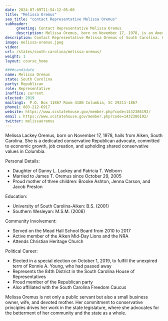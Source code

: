 ```yaml
---
date: 2024-07-09T11:54:12-05:00
title: "Melissa Oremus"
seo_title: "contact Representative Melissa Oremus"
subheader:
     greeting: Contact Representative Melissa Oremus
     description: Melissa Oremus, born on November 17, 1978, is an American politician affiliated with the Republican Party. She assumed office as a member of the South Carolina House of Representatives, representing District 84, in 2019.
description: Contact Representative Melissa Oremus of South Carolina. Contact information for Melissa Oremus includes email address, phone number, and mailing address.
image: melissa-oremus.jpeg
video:
url: /states/south-carolina/melissa-oremus/
weight: 1
layout: course_home

####candidate
name: Melissa Oremus
state: South Carolina
party: Republican
role: Representative
inoffice: current
elected: 2019
mailing1:  P.O. Box 11867 Room 418B Columbia, SC 29211-1867
phone1: 803-212-6917
website: https://www.scstatehouse.gov/member.php?code=1432386192/
email : https://www.scstatehouse.gov/member.php?code=1432386192/
twitter: melissaoremus
---
```

Melissa Lackey Oremus, born on November 17, 1978, hails from Aiken, South Carolina. She is a dedicated conservative Republican advocate, committed to economic growth, job creation, and upholding shared conservative values in Columbia.

Personal Details:
- Daughter of Danny L. Lackey and Patricia T. Welborn
- Married to James T. Oremus since October 29, 2005
- Proud mother of three children: Brooke Ashton, Jenna Carson, and Jacob Preston

Education:
- University of South Carolina-Aiken: B.S. (2001)
- Southern Wesleyan: M.S.M. (2008)

Community Involvement:
- Served on the Mead Hall School Board from 2010 to 2017
- Active member of the Aiken Mid-Day Lions and the NRA
- Attends Christian Heritage Church

Political Career:
- Elected in a special election on October 1, 2019, to fulfill the unexpired term of Ronnie A. Young, who had passed away
- Represents the 84th District in the South Carolina House of Representatives
- Proud member of the Republican party
- Also affiliated with the South Carolina Freedom Caucus

Melissa Oremus is not only a public servant but also a small business owner, wife, and devoted mother. Her commitment to conservative principles drives her work in the state legislature, where she advocates for the betterment of her community and the state as a whole.
